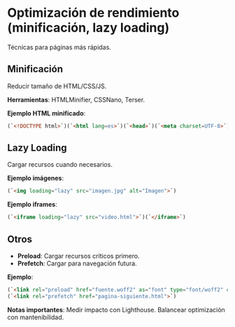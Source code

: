 # Optimización de rendimiento (minificación, lazy loading)

Técnicas para páginas más rápidas.

## Minificación

Reducir tamaño de HTML/CSS/JS.

**Herramientas**: HTMLMinifier, CSSNano, Terser.

**Ejemplo HTML minificado**:

```html
(`<!DOCTYPE html>`)(`<html lang=es>`)(`<head>`)(`<meta charset=UTF-8>`)(`<title>`)Página(`</title>`)(`</head>`)(`<body>`)(`<h1>`)Hola(`</h1>`)(`</body>`)(`</html>`)
```

## Lazy Loading

Cargar recursos cuando necesarios.

**Ejemplo imágenes**:

```html
(`<img loading="lazy" src="imagen.jpg" alt="Imagen">`)
```

**Ejemplo iframes**:

```html
(`<iframe loading="lazy" src="video.html">`)(`</iframe>`)
```

## Otros

- **Preload**: Cargar recursos críticos primero.
- **Prefetch**: Cargar para navegación futura.

**Ejemplo**:

```html
(`<link rel="preload" href="fuente.woff2" as="font" type="font/woff2" crossorigin>`)
(`<link rel="prefetch" href="pagina-siguiente.html">`)
```

**Notas importantes**: Medir impacto con Lighthouse. Balancear optimización con mantenibilidad.